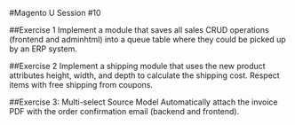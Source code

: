 #Magento U Session #10


##Exercise 1
Implement a module that saves all sales CRUD operations (frontend and adminhtml) into a queue table where they could be picked up by an ERP system. 

##Exercise 2
Implement a shipping module that uses the new product attributes height, width, and depth to calculate the shipping cost. Respect items with free shipping from coupons.

##Exercise 3: Multi-select Source Model
Automatically attach the invoice PDF with the order confirmation email (backend and frontend).